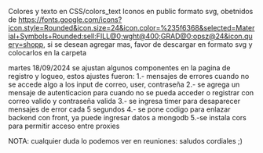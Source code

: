 Colores y texto en CSS/colors_text
Iconos en public formato svg, obetnidos de https://fonts.google.com/icons?icon.style=Rounded&icon.size=24&icon.color=%235f6368&selected=Material+Symbols+Rounded:sell:FILL@0;wght@400;GRAD@0;opsz@24&icon.query=shopp,
si se desean agregar mas, favor de descargar en formato svg y colocarlos en la carpeta

martes 18/09/2024
se ajustan algunos componentes en la pagina de registro y logueo, estos ajustes fueron:
1.- mensajes de errores cuando no se accede algo a los input de correo, user, contraseña
2.- se agrega un mensaje de autenticacion para cuando no se pueda acceder o registrar con correo valido y contraseña valida
3.- se ingresa timer para desaparecer mensajes de error cada 5 segundos
4.- se pone codigo para enlazar backend con front, ya puede ingresar datos a mongodb
5.-se instala cors para permitir acceso entre proxies

NOTA: cualquier duda lo podemos ver en reuniones: saludos cordiales ;)
